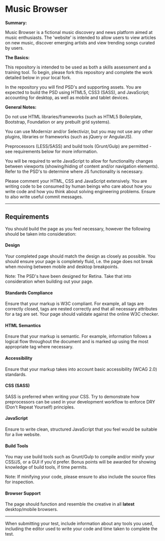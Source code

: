 Music Browser
=============

**Summary:**

Music Browser is a fictional music discovery and news platform aimed at music enthusiasts. The 'website' is intended to allow users to view articles on new music, discover emerging artists and view trending songs curated by users.

**The Basics:**

This repository is intended to be used as both a skills assessment and a training tool. To begin, please fork this repository and complete the work detailed below in your local fork.

In the repository you will find PSD's and supporting assets. You are expected to build the PSD using HTML5, CSS3 (SASS), and JavaScript; accounting for desktop, as well as mobile and tablet devices.

**General Notes:**

Do not use HTML libraries/frameworks (such as HTML5 Boilerplate, Bootstrap, Foundation or any prebuilt grid systems).

You can use Modernizr and/or Selectivizr, but you may not use any other plugins, libraries or frameworks (such as jQuery or AngularJS).

Preprocessors (LESS/SASS) and build tools (Grunt/Gulp) are permitted - see requirements below for more information.

You will be required to write JavaScript to allow for functionality changes between viewports (showing/hiding of content and/or navigation elements). Refer to the PSD's to determine where JS functionality is necessary.

Please comment your HTML, CSS and JavaScript extensively. You are writing code to be consumed by human beings who care about how you write code and how you think about solving engineering problems. Ensure to also write useful commit messages.

----------

Requirements
-------

You should build the page as you feel necessary, however the following should be taken into consideration:

####	Design

Your completed page should match the design as closely as possible. You should ensure your page is completely fluid, i.e. the page does not break when moving between mobile and desktop breakpoints.

Note: The PSD's have been designed for Retina. Take that into consideration when building out your page.

####	Standards Compliance

Ensure that your markup is W3C compliant. For example, all tags are correctly closed, tags are nested correctly and that all necessary attributes for a tag are set. Your page should validate against the online W3C checker.

####	HTML Semantics

Ensure that your markup is semantic. For example, information follows a logical flow throughout the document and is marked up using the most appropriate tag where necessary.

#### Accessibility

Ensure that your markup takes into account basic accessibility (WCAG 2.0) standards.

####	CSS (SASS)

SASS is preferred when writing your CSS. Try to demonstrate how preprocessors can be used in your development workflow to enforce DRY (Don't Repeat Yourself) principles.

####	JavaScript

Ensure to write clean, structured JavaScript that you feel would be suitable for a live website.

####	Build Tools

You may use build tools such as Grunt/Gulp to compile and/or minify your CSS/JS, or a GUI if you'd prefer.
Bonus points will be awarded for showing knowledge of build tools, if time permits.

Note: If minifying your code, please ensure to also include the source files for inspection.

####	Browser Support

The page should function and resemble the creative in all **latest** desktop/mobile browsers.

----------

When submitting your test, include information about any tools you used, including the editor used to write your code and time taken to complete the test.
